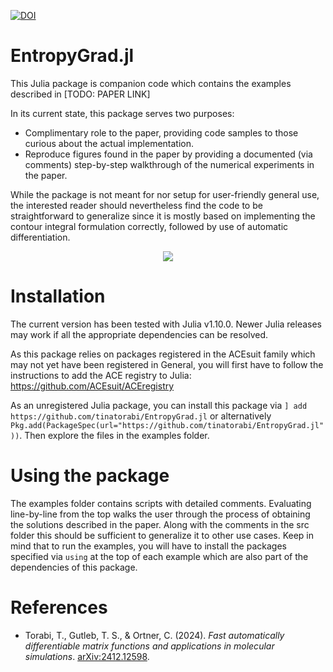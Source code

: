 [![DOI](https://zenodo.org/badge/840835414.svg)](https://doi.org/10.5281/zenodo.14510425)

# EntropyGrad.jl
This Julia package is companion code which contains the examples described in [TODO: PAPER LINK]

In its current state, this package serves two purposes:
- Complimentary role to the paper, providing code samples to those curious about the actual implementation.
- Reproduce figures found in the paper by providing a documented (via comments) step-by-step walkthrough of the numerical experiments in the paper.

While the package is not meant for nor setup for user-friendly general use, the interested reader should nevertheless find the code to be straightforward to generalize since it is mostly based on implementing the contour integral formulation correctly, followed by use of automatic differentiation.

<p align="center">
  <img src="https://github.com/user-attachments/assets/ecb76afa-8d94-4578-b21b-20af9f2c6056" />
</p>

# Installation

The current version has been tested with Julia v1.10.0. Newer Julia releases may work if all the appropriate dependencies can be resolved.

As this package relies on packages registered in the ACEsuit family which may not yet have been registered in General, you will first have to follow the instructions to add the ACE registry to Julia: https://github.com/ACEsuit/ACEregistry

As an unregistered Julia package, you can install this package via ```] add https://github.com/tinatorabi/EntropyGrad.jl``` or alternatively ```Pkg.add(PackageSpec(url="https://github.com/tinatorabi/EntropyGrad.jl"))```. Then explore the files in the examples folder.

# Using the package

The examples folder contains scripts with detailed comments. Evaluating line-by-line from the top walks the user through the process of obtaining the solutions described in the paper. Along with the comments in the src folder this should be sufficient to generalize it to other use cases. Keep in mind that to run the examples, you will have to install the packages specified via ```using``` at the top of each example which are also part of the dependencies of this package.

# References

- Torabi, T., Gutleb, T. S., & Ortner, C. (2024). *Fast automatically differentiable matrix functions and applications in molecular simulations*. [arXiv:2412.12598](https://arxiv.org/abs/2412.12598).
